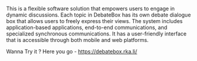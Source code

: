 This is a flexible software solution that empowers users to engage in dynamic discussions. Each topic in DebateBox has its own debate
dialogue box that allows users to freely express their views. The system includes application-based applications, end-to-end
communications, and specialized synchronous communications. It has a user-friendly interface that is accessible through both mobile
and web platforms.

Wanna Try it ? 
Here you go - https://debatebox.rka.li/
